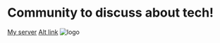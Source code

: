 # Community to discuss about tech!
[My server](https://discord.gg/r3F5S9hAMr)
[Alt link](https://discord.st/flashcommunity)
![logo](https://i.imgur.com/3BFBhl5.png)

